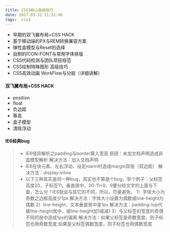 ```yaml
---
title: CSS3核心高级技巧
date: 2017-03-31 11:32:46
tags:  css3
---
```


* 早期的双飞翼布局+CSS HACK
* 基于移动端的PX与REM转换兼容方案
* 弹性盒模型与Reset的选择
* 自制的ICON-FONT与常用字体排版
* CSS代码检测与团队项目规范
* CSS绘制特殊图形 高级技巧
* CSS高效动画 WorkFlow与分层（详细讲解）

#### 双飞翼布局+CSS HACK
* position
* float 
* 负边距
* 等高
* 盒子模型
* 清除浮动 

<!--more-->
#### IE6经典bug
>* IE6怪异解析之padding与border算入宽高 
 原因：未加文档声明造成非盒模型解析 
 解决方法：加入文档声明<!doctype html> 
>* IE6在块元素、左右浮动、设定marin时造成margin双倍（双边距） 
解决方法：display:inline 
>* 以下三种其实是同一种bug，其实也不算是个bug，举个例子：父标签高度20，子标签11，垂直居中，20-11=9，9要分给文字的上面与下面，怎么分？IE6就会与其它的不同，所以，尽量避免。 
1）字体大小为奇数之边框高度少1px 
解决方法：字体大小设置为偶数或line-height为偶数 
2）line-height，文本垂直居中差1px 
解决方法：padding-top代替line-height居中，或line-height加1或减1 
3）与父标签的宽度的奇偶不同的居中造成1px的偏离 
解决方法：如果父标签是奇数宽度，则子标签也用奇数宽度;如果是父标签偶数宽度，则子标签也用偶数宽度 
   
